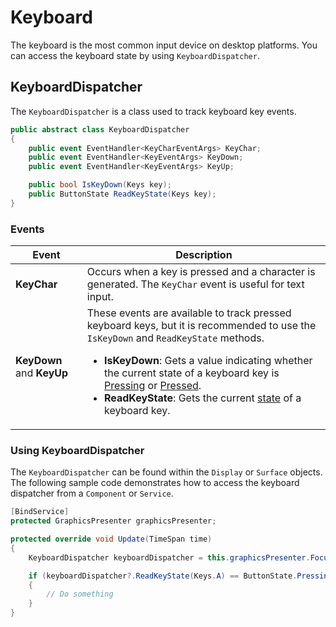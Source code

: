# Keyboard

The keyboard is the most common input device on desktop platforms. You can access the keyboard state by using `KeyboardDispatcher`.

## KeyboardDispatcher

The `KeyboardDispatcher` is a class used to track keyboard key events.

```csharp
public abstract class KeyboardDispatcher
{
    public event EventHandler<KeyCharEventArgs> KeyChar;
    public event EventHandler<KeyEventArgs> KeyDown;
    public event EventHandler<KeyEventArgs> KeyUp;

    public bool IsKeyDown(Keys key);
    public ButtonState ReadKeyState(Keys key);
}
```

### Events

| Event | Description | 
| --- | --- |
| **KeyChar** | Occurs when a key is pressed and a character is generated. The `KeyChar` event is useful for text input. |
| **KeyDown** and **KeyUp** | These events are available to track pressed keyboard keys, but it is recommended to use the `IsKeyDown` and `ReadKeyState` methods. <ul><li>**IsKeyDown**: Gets a value indicating whether the current state of a keyboard key is [Pressing](button_states.md) or [Pressed](button_states.md).</li><li>**ReadKeyState**: Gets the current [state](button_states.md) of a keyboard key.</li></ul> | 

### Using KeyboardDispatcher

The `KeyboardDispatcher` can be found within the `Display` or `Surface` objects. The following sample code demonstrates how to access the keyboard dispatcher from a `Component` or `Service`.

```csharp
[BindService]
protected GraphicsPresenter graphicsPresenter;

protected override void Update(TimeSpan time)
{
    KeyboardDispatcher keyboardDispatcher = this.graphicsPresenter.FocusedDisplay?.KeyboardDispatcher;

    if (keyboardDispatcher?.ReadKeyState(Keys.A) == ButtonState.Pressing)
    {
        // Do something
    }
}
```